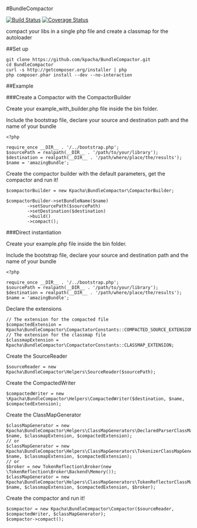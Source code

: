 #BundleCompactor

[![Build Status](https://secure.travis-ci.org/kpacha/BundleCompactor.png?branch=master)](https://travis-ci.org/kpacha/BundleCompactor) [![Coverage Status](https://coveralls.io/repos/kpacha/BundleCompactor/badge.png)](https://coveralls.io/r/kpacha/BundleCompactor)

compact your libs in a single php file and create a classmap for the autoloader

##Set up

    git clone https://github.com/kpacha/BundleCompactor.git
    cd BundleCompactor
    curl -s http://getcomposer.org/installer | php
    php composer.phar install --dev --no-interaction


##Example

###Create a Compactor with the CompactorBuilder

Create your example_with_builder.php file inside the bin folder.

Include the bootstrap file, declare your source and destination path and the name of your bundle

    <?php
    
    require_once __DIR__ . '/../bootstrap.php';
    $sourcePath = realpath(__DIR__ . '/path/to/your/library');
    $destination = realpath(__DIR__ . '/path/where/place/the/results');
    $name = 'amazingBundle';


Create the compactor builder with the default parameters, get the compactor and run it!

    $compactorBuilder = new Kpacha\BundleCompactor\CompactorBuilder;

    $compactorBuilder->setBundleName($name)
            ->setSourcePath($sourcePath)
            ->setDestination($destination)
            ->build()
            ->compact();


###Direct instantiation

Create your example.php file inside the bin folder.

Include the bootstrap file, declare your source and destination path and the name of your bundle

    <?php
    
    require_once __DIR__ . '/../bootstrap.php';
    $sourcePath = realpath(__DIR__ . '/path/to/your/library');
    $destination = realpath(__DIR__ . '/path/where/place/the/results');
    $name = 'amazingBundle';
    

Declare the extensions

    // The extension for the compacted file
    $compactedExtension = Kpacha\BundleCompactor\CompactatorConstants::COMPACTED_SOURCE_EXTENSION;
    // The extension for the classmap file
    $classmapExtension = Kpacha\BundleCompactor\CompactatorConstants::CLASSMAP_EXTENSION;

Create the SourceReader

    $sourceReader = new Kpacha\BundleCompactor\Helpers\SourceReader($sourcePath);

Create the CompactedWriter

    $compactedWriter = new \Kpacha\BundleCompactor\Helpers\CompactedWriter($destination, $name, $compactedExtension);

Create the ClassMapGenerator

    $classMapGenerator = new Kpacha\BundleCompactor\Helpers\ClassMapGenerators\DeclaredParserClassMapGenerator($destination, $name, $classmapExtension, $compactedExtension);
    // or
    $classMapGenerator = new Kpacha\BundleCompactor\Helpers\ClassMapGenerators\TokenizerClassMapGenerator($destination, $name, $classmapExtension, $compactedExtension);
    // or
    $broker = new TokenReflection\Broker(new \TokenReflection\Broker\Backend\Memory());
    $classMapGenerator = new Kpacha\BundleCompactor\Helpers\ClassMapGenerators\TokenReflectorClassMapGenerator($destination, $name, $classmapExtension, $compactedExtension, $broker);

Create the compactor and run it!

    $compactor = new Kpacha\BundleCompactor\Compactor($sourceReader, $compactedWriter, $classMapGenerator);
    $compactor->compact();

